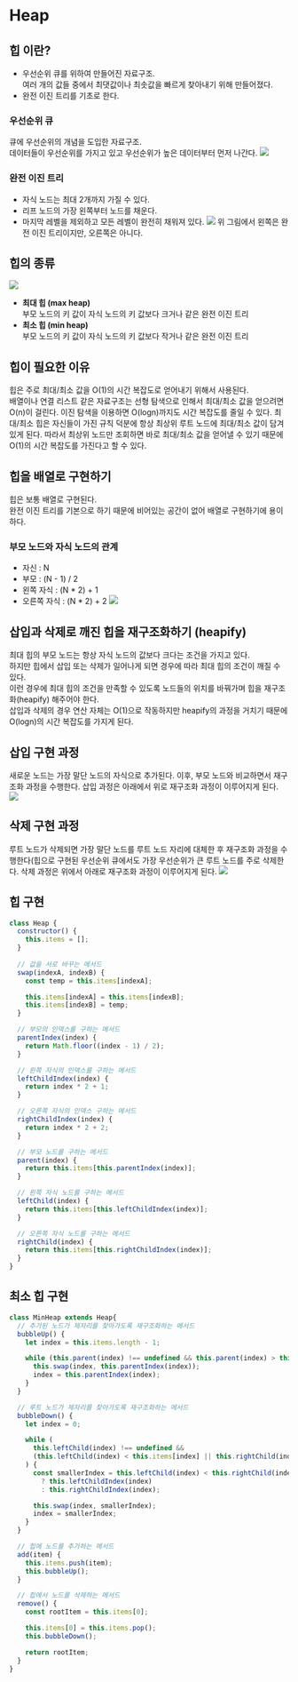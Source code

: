 # Heap
## 힙 이란?
- 우선순위 큐를 위하여 만들어진 자료구조.  
  여러 개의 값들 중에서 최댓값이나 최솟값을 빠르게 찾아내기 위해 만들어졌다.
- 완전 이진 트리를 기초로 한다.

### 우선순위 큐
큐에 우선순위의 개념을 도입한 자료구조.  
데이터들이 우선순위를 가지고 있고 우선순위가 높은 데이터부터 먼저 나간다.
![](./img/heap_01.png)

### 완전 이진 트리
- 자식 노드는 최대 2개까지 가질 수 있다.
- 리프 노드의 가장 왼쪽부터 노드를 채운다.
- 마지막 레벨을 제외하고 모든 레벨이 완전히 채워져 있다.
![](img/heap_02.png)
위 그림에서 왼쪽은 완전 이진 트리이지만, 오른쪽은 아니다.

## 힙의 종류
![](img/heap_03.png)
- __최대 힙 (max heap)__  
  부모 노드의 키 값이 자식 노드의 키 값보다 크거나 같은 완전 이진 트리
- __최소 힙 (min heap)__  
  부모 노드의 키 값이 자식 노드의 키 값보다 작거나 같은 완전 이진 트리

## 힙이 필요한 이유
힙은 주로 최대/최소 값을 O(1)의 시간 복잡도로 얻어내기 위해서 사용된다.  
배열이나 연결 리스트 같은 자료구조는 선형 탐색으로 인해서 최대/최소 값을 얻으려면 O(n)이 걸린다. 이진 탐색을 이용하면 O(logn)까지도 시간 복잡도를 줄일 수 있다.
최대/최소 힙은 자신들이 가진 규칙 덕분에 항상 최상위 루트 노드에 최대/최소 값이 담겨있게 된다. 따라서 최상위 노드만 조회하면 바로 최대/최소 값을 얻어낼 수 있기 때문에 O(1)의 시간 복잡도를 가진다고 할 수 있다.

## 힙을 배열로 구현하기
힙은 보통 배열로 구현된다.  
완전 이진 트리를 기본으로 하기 때문에 비어있는 공간이 없어 배열로 구현하기에 용이하다.

### 부모 노드와 자식 노드의 관계
- 자신 : N
- 부모 :  (N - 1) / 2
- 왼쪽 자식 : (N * 2) + 1
- 오른쪽 자식 : (N * 2) + 2
![](img/heap_04.png)

## 삽입과 삭제로 깨진 힙을 재구조화하기 (heapify)
최대 힙의 부모 노드는 항상 자식 노드의 값보다 크다는 조건을 가지고 있다.  
하지만 힙에서 삽입 또는 삭제가 일어나게 되면 경우에 따라 최대 힙의 조건이 깨질 수 있다.  
이런 경우에 최대 힙의 조건을 만족할 수 있도록 노드들의 위치를 바꿔가며 힙을 재구조화(heapify) 해주어야 한다.  
삽입과 삭제의 경우 연산 자체는 O(1)으로 작동하지만 heapify의 과정을 거치기 때문에 O(logn)의 시간 복잡도를 가지게 된다.

## 삽입 구현 과정
새로운 노드는 가장 말단 노드의 자식으로 추가된다. 이후, 부모 노드와 비교하면서 재구조화 과정을 수행한다. 삽입 과정은 아래에서 위로 재구조화 과정이 이루어지게 된다.
![](img/heap_05.png)

## 삭제 구현 과정
루트 노드가 삭제되면 가장 말단 노드를 루트 노드 자리에 대체한 후 재구조화 과정을 수행한다(힙으로 구현된 우선순위 큐에서도 가장 우선순위가 큰 루트 노드를 주로 삭제한다. 삭제 과정은 위에서 아래로 재구조화 과정이 이루어지게 된다.
![](img/heap_06.png)

## 힙 구현
```javascript
class Heap {
  constructor() {
    this.items = [];
  }
  
  // 값을 서로 바꾸는 메서드
  swap(indexA, indexB) {
    const temp = this.items[indexA];

    this.items[indexA] = this.items[indexB];
    this.items[indexB] = temp;
  }

  // 부모의 인덱스를 구하는 메서드
  parentIndex(index) {
    return Math.floor((index - 1) / 2);
  }

  // 왼쪽 자식의 인덱스를 구하는 메서드
  leftChildIndex(index) {
    return index * 2 + 1;
  }

  // 오른쪽 자식의 인덱스 구하는 메서드
  rightChildIndex(index) {
    return index * 2 + 2;
  }

  // 부모 노드를 구하는 메서드
  parent(index) {
    return this.items[this.parentIndex(index)];
  }

  // 왼쪽 자식 노드를 구하는 메서드
  leftChild(index) {
    return this.items[this.leftChildIndex(index)];
  }

  // 오른쪽 자식 노드를 구하는 메서드
  rightChild(index) {
    return this.items[this.rightChildIndex(index)];
  }
}
```

## 최소 힙 구현
```javascript
class MinHeap extends Heap{
  // 추가된 노드가 제자리를 찾아가도록 재구조화하는 메서드
  bubbleUp() {
    let index = this.items.length - 1;

    while (this.parent(index) !== undefined && this.parent(index) > this.items[index]) {
      this.swap(index, this.parentIndex(index));
      index = this.parentIndex(index);
    }
  }

  // 루트 노드가 제자리를 찾아가도록 재구조화하는 메서드
  bubbleDown() {
    let index = 0;

    while (
      this.leftChild(index) !== undefined &&
      (this.leftChild(index) < this.items[index] || this.rightChild(index) < this.items[index])
    ) {
      const smallerIndex = this.leftChild(index) < this.rightChild(index)
        ? this.leftChildIndex(index)
        : this.rightChildIndex(index);

      this.swap(index, smallerIndex);
      index = smallerIndex;
    }
  }

  // 힙에 노드를 추가하는 메서드
  add(item) {
    this.items.push(item);
    this.bubbleUp();
  }

  // 힙에서 노드를 삭제하는 메서드
  remove() {
    const rootItem = this.items[0];

    this.items[0] = this.items.pop();
    this.bubbleDown();

    return rootItem;
  }
}
```
